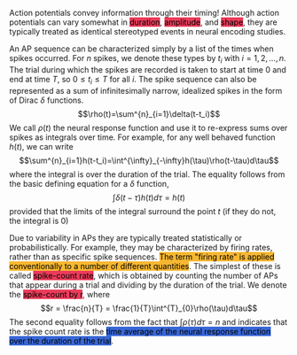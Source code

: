 Action potentials convey information through their timing! Although action potentials can vary somewhat in <mark style='background:#eb3b5a'>duration</mark>, <mark style='background:#eb3b5a'>amplitude</mark>, and <mark style='background:#eb3b5a'>shape</mark>, they are typically treated as identical stereotyped events in neural encoding studies.

An AP sequence can be characterized simply by a list of the times when spikes occurred. For _n_ spikes, we denote these types by $t_i$ with $i=1,2,...,n$. The trial during which the spikes are recorded is taken to start at time 0 and end at time $T$, so $0 ≤ t_i ≤ T$ for all $i$. The spike sequence can also be represented as a sum of infinitesimally narrow, idealized spikes in the form of Dirac $\delta$ functions. $$\rho(t)=\sum^{n}_{i=1}\delta(t-t_i)$$
We call $\rho(t)$ the neural response function and use it to re-express sums over spikes as integrals over time. For example, for any well behaved function $h(t)$, we can write $$\sum^{n}_{i=1}h(t-t_i)=\int^{\infty}_{-\infty}h(\tau)\rho(t-\tau)d\tau$$
where the integral is over the duration of the trial. The equality follows from the basic defining equation for a $\delta$ function, $$\int\delta(t-\tau)h(t)d\tau = h(t)$$
provided that the limits of the integral surround the point $t$ (if they do not, the integral is 0)

Due to variability in APs they are typically treated statistically or probabilistically. For example, they may be characterized by firing rates, rather than as specific spike sequences. <mark style='background:#f7b731'>The term "firing rate" is applied conventionally to a number of different quantities</mark>. The simplest of these is called <mark style='background:#eb3b5a'>spike-count rate</mark>, which is obtained by counting the number of APs that appear during a trial and dividing by the duration of the trial. We denote the <mark style='background:#eb3b5a'>spike-count by r</mark>, where $$r = \frac{n}{T} = \frac{1}{T}\int^{T}_{0}\rho(\tau)d\tau$$
The second equality follows from the fact that $\int\rho(\tau)d\tau = n$ and indicates that the spike count rate is the <mark style='background:#3867d6'>time average of the neural response function over the duration of the trial</mark>.